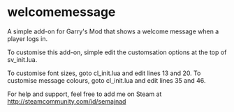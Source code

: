 welcomemessage
==============

A simple add-on for Garry's Mod that shows a welcome message when a player logs in.

To customise this add-on, simple edit the customsation options at the top of sv_init.lua.

To customise font sizes, goto cl_init.lua and edit lines 13 and 20.
To customise message colours, goto cl_init.lua and edit lines 35 and 46.

For help and support, feel free to add me on Steam at http://steamcommunity.com/id/semajnad
